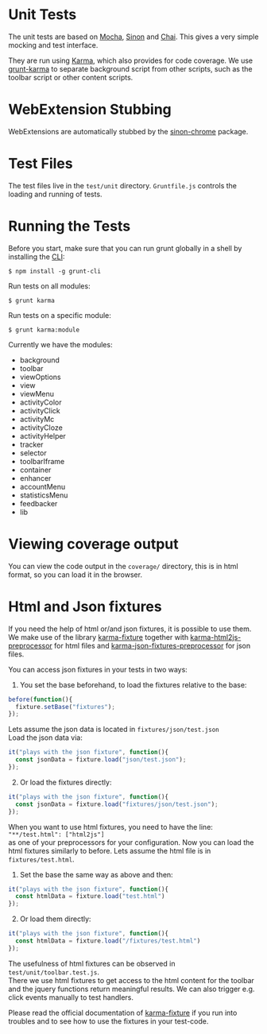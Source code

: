# Unit Tests

The unit tests are based on [Mocha](http://mochajs.org/),
[Sinon](http://sinonjs.org/) and [Chai](http://chaijs.com/). 
This gives a very simple mocking and test interface.

They are run using [Karma](https://karma-runner.github.io), which also provides
for code coverage. 
We use [grunt-karma](https://github.com/karma-runner/grunt-karma) to separate
background script from other scripts, such as the toolbar script or other content
scripts.

# WebExtension Stubbing

WebExtensions are automatically stubbed by the
[sinon-chrome](https://github.com/acvetkov/sinon-chrome) package.

# Test Files

The test files live in the `test/unit` directory. `Gruntfile.js`
controls the loading and running of tests.

# Running the Tests

Before you start, make sure that you can run grunt globally in a shell by
installing the [CLI](http://gruntjs.com/getting-started):

```shell
$ npm install -g grunt-cli
```

Run tests on all modules:

```shell
$ grunt karma
```

Run tests on a specific module:

```shell
$ grunt karma:module
```

Currently we have the modules:<br>
- background
- toolbar
- viewOptions
- view
- viewMenu
- activityColor
- activityClick
- activityMc
- activityCloze
- activityHelper
- tracker
- selector
- toolbarIframe
- container
- enhancer
- accountMenu
- statisticsMenu
- feedbacker
- lib

# Viewing coverage output

You can view the code output in the `coverage/` directory, this is in html
format, so you can load it in the browser.

# Html and Json fixtures

If you need the help of html or/and json fixtures, it is possible to use them.
We make use of the library [karma-fixture](https://github.com/billtrik/karma-fixture)
together with [karma-html2js-preprocessor](https://github.com/karma-runner/karma-html2js-preprocessor)
for html files and [karma-json-fixtures-preprocessor](https://github.com/dmitriiabramov/karma-json-fixtures-preprocessor)
for json files.

You can access json fixtures in your tests in two ways:<br>
1) You set the base beforehand, to load the fixtures relative to the base:
```javascript
before(function(){
  fixture.setBase("fixtures");
});
```
Lets assume the json data is located in `fixtures/json/test.json`<br>
Load the json data via:
```javascript
it("plays with the json fixture", function(){
  const jsonData = fixture.load("json/test.json");
});
```

2) Or load the fixtures directly:
```javascript
it("plays with the json fixture", function(){
  const jsonData = fixture.load("fixtures/json/test.json");
});
```

When you want to use html fixtures, you need to have the line:<br>
 `"**/test.html": ["html2js"]`  <br>
 as one of your preprocessors for your configuration. Now you can 
 load the html fixtures similarly to before. Lets assume the html 
 file is in `fixtures/test.html`.
1) Set the base the same way as above and then:
```javascript
it("plays with the json fixture", function(){
  const htmlData = fixture.load("test.html")
});
```
2) Or load them directly:
```javascript
it("plays with the json fixture", function(){
  const htmlData = fixture.load("/fixtures/test.html")
});
```
The usefulness of html fixtures can be observed in `test/unit/toolbar.test.js`.<br>
There we use html fixtures to get access to the html content for the toolbar and
the jquery functions return meaningful results. We can also trigger e.g.
click events manually to test handlers.

Please read the official documentation of [karma-fixture](https://github.com/billtrik/karma-fixture)
if you run into troubles and to see how to use the fixtures in your test-code.